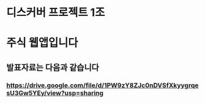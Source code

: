 # 디스커버 프로젝트 1조
# 주식 웹앱입니다
## 발표자료는 다음과 같습니다
### https://drive.google.com/file/d/1PW9zY8ZJc0nDVSfXkyygrqesU3Gw5YEy/view?usp=sharing
